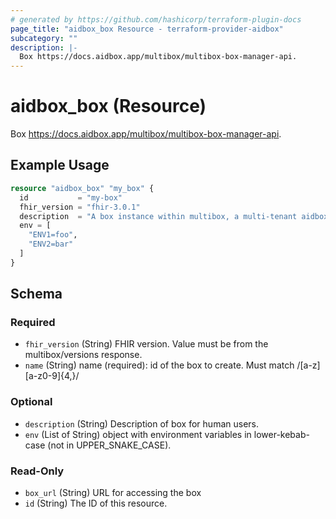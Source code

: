 ```yaml
---
# generated by https://github.com/hashicorp/terraform-plugin-docs
page_title: "aidbox_box Resource - terraform-provider-aidbox"
subcategory: ""
description: |-
  Box https://docs.aidbox.app/multibox/multibox-box-manager-api.
---
```


# aidbox_box (Resource)

Box https://docs.aidbox.app/multibox/multibox-box-manager-api.

## Example Usage

```terraform
resource "aidbox_box" "my_box" {
  id           = "my-box"
  fhir_version = "fhir-3.0.1"
  description  = "A box instance within multibox, a multi-tenant aidbox server"
  env = [
    "ENV1=foo",
    "ENV2=bar"
  ]
}
```

<!-- schema generated by tfplugindocs -->
## Schema

### Required

- `fhir_version` (String) FHIR version. Value must be from the multibox/versions response.
- `name` (String) name (required): id of the box to create. Must match /[a-z][a-z0-9]{4,}/

### Optional

- `description` (String) Description of box for human users.
- `env` (List of String) object with environment variables in lower-kebab-case (not in UPPER_SNAKE_CASE).

### Read-Only

- `box_url` (String) URL for accessing the box
- `id` (String) The ID of this resource.


